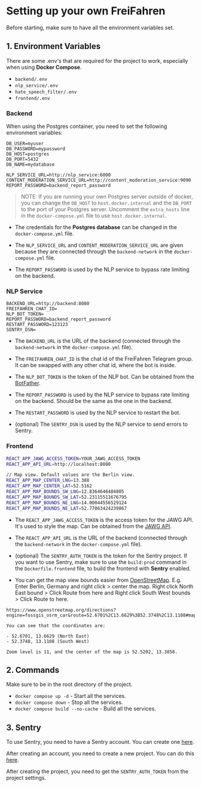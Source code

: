 # Setting up your own FreiFahren

Before starting, make sure to have all the environment variables set.

## 1. Environment Variables

There are some .env's that are required for the project to work, especially when using **Docker Compose**.

- `backend/.env`
- `nlp_service/.env`
- `hate_speech_filter/.env`
- `frontend/.env`

### Backend

When using the Postgres container, you need to set the following environment variables:

```plaintext
DB_USER=myuser
DB_PASSWORD=mypassword
DB_HOST=postgres
DB_PORT=5432
DB_NAME=mydatabase

NLP_SERVICE_URL=http://nlp_service:6000
CONTENT_MODERATION_SERVICE_URL=http://content_moderation_service:9090
REPORT_PASSWORD=backend_report_password
```
> NOTE: If you are running your own Postgres server outside of docker, you can change the `DB_HOST` to `host.docker.internal` and the `DB_PORT` to the port of your Postgres server. Uncomment the `extra_hosts` line in the `docker-compose.yml` file to use `host.docker.internal`.

- The credentials for the **Postgres database** can be changed in the `docker-compose.yml` file.

- The `NLP_SERVICE_URL` and `CONTENT_MODERATION_SERVICE_URL` are given because they are connected through the `backend-network` in the `docker-compose.yml` file.

- The `REPORT_PASSWORD` is used by the NLP service to bypass rate limiting on the backend.

### NLP Service

```plaintext
BACKEND_URL=http://backend:8080
FREIFAHREN_CHAT_ID=
NLP_BOT_TOKEN=
REPORT_PASSWORD=backend_report_password
RESTART_PASSWORD=123123
SENTRY_DSN=
```

- The `BACKEND_URL` is the URL of the backend (connected through the `backend-network` in the `docker-compose.yml` file).

- The `FREIFAHREN_CHAT_ID` is the chat id of the FreiFahren Telegram group. It can be swapped with any other chat id, where the bot is inside.

- The `NLP_BOT_TOKEN` is the token of the NLP bot. Can be obtained from the [BotFather](https://telegram.me/BotFather).

- The `REPORT_PASSWORD` is used by the NLP service to bypass rate limiting on the backend. Should be the same as the one in the backend.

- The `RESTART_PASSWORD` is used by the NLP service to restart the bot. 

- (optional) The `SENTRY_DSN` is used by the NLP service to send errors to Sentry. 

### Frontend

```sh
REACT_APP_JAWG_ACCESS_TOKEN=YOUR_JAWG_ACCESS_TOKEN
REACT_APP_API_URL=http://localhost:8080

// Map view. Default values are the Berlin view.
REACT_APP_MAP_CENTER_LNG=13.388
REACT_APP_MAP_CENTER_LAT=52.5162
REACT_APP_MAP_BOUNDS_SW_LNG=12.8364646484805
REACT_APP_MAP_BOUNDS_SW_LAT=52.23115511676795
REACT_APP_MAP_BOUNDS_NE_LNG=14.00044556529124
REACT_APP_MAP_BOUNDS_NE_LAT=52.77063424239867
```

- The `REACT_APP_JAWG_ACCESS_TOKEN` is the access token for the JAWG API. It's used to style the map. Can be obtained from the [JAWG API](https://www.jawg.io/).

- The `REACT_APP_API_URL` is the URL of the backend (connected through the `backend-network` in the `docker-compose.yml` file).

- (optional) The `SENTRY_AUTH_TOKEN` is the token for the Sentry project. If you want to use Sentry, make sure to use the `build:prod` command in the `Dockerfile.frontend` file, to build the frontend with **Sentry** enabled.

- You can get the map view bounds easier from [OpenStreetMap](https://www.openstreetmap.org/). E.g. Enter Berlin, Germany and right click > center the map. Right click North East bound > Click Route from here and Right click South West bounds > Click Route to here. 

```
https://www.openstreetmap.org/directions?engine=fossgis_osrm_car&route=52.6701%2C13.6629%3B52.3748%2C13.1108#map=11/52.5202/13.3858

You can see that the coordinates are:

- 52.6701, 13.6629 (North East)
- 52.3748, 13.1108 (South West)

Zoom level is 11, and the center of the map is 52.5202, 13.3858.
```

## 2. Commands

Make sure to be in the root directory of the project.

- `docker compose up -d` - Start all the services.
- `docker compose down` - Stop all the services.
- `docker compose build --no-cache` - Build all the services.

## 3. Sentry

To use Sentry, you need to have a Sentry account. You can create one [here](https://sentry.io/signup/).

After creating an account, you need to create a new project. You can do this [here](https://sentry.io/new/).

After creating the project, you need to get the `SENTRY_AUTH_TOKEN` from the project settings.